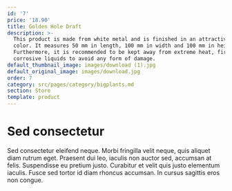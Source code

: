 ```yaml
---
id: '7'
price: '18.90'
title: Golden Hole Draft
description: >-
  This product is made from white metal and is finished in an attractive golden
  color. It measures 50 mm in length, 100 mm in width and 100 mm in height.
  Furthermore, it is recommended to be kept away from extreme heat, fire and
  corrosive liquids to avoid any form of damage.
default_thumbnail_image: images/download (1).jpg
default_original_image: images/download.jpg
order: 7
category: src/pages/category/bigplants.md
section: Store
template: product
---
```


# Sed consectetur

Sed consectetur eleifend neque. Morbi fringilla velit neque, quis aliquet diam rutrum eget. Praesent dui leo, iaculis non auctor sed, accumsan at felis. Suspendisse eu pretium justo. Curabitur et velit quis justo elementum iaculis. Fusce sed tortor id diam rhoncus accumsan. In cursus sagittis eros non congue.